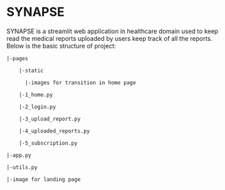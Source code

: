 # SYNAPSE
SYNAPSE is a streamlit web application in healthcare domain used to keep read the medical reports uploaded by users keep track of all the reports. 
Below is the basic structure of project:

    |-pages

        |-static
    
          |-images for transition in home page
    
        |-1_home.py
    
        |-2_login.py
    
        |-3_upload_report.py
    
        |-4_uploaded_reports.py

        |-5_subscription.py

    |-app.py

    |-utils.py

    |-image for landing page
